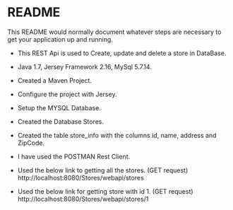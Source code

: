 # README #

This README would normally document whatever steps are necessary to get your application up and running.

* This REST Api is used to Create, update and delete a store in DataBase.
* Java 1.7, Jersey Framework 2.16, MySql 5.7.14.

* Created a Maven Project.
* Configure the project with Jersey.
* Setup the MYSQL Database.
* Created the Database Stores.
* Created the table store_info with the columns id, name, address and ZipCode.
* I have used the POSTMAN Rest Client.
* Used the below link to getting all the stores. (GET request)
  http://localhost:8080/Stores/webapi/stores
* Used the below link for getting store with id 1. (GET request)
  http://localhost:8080/Stores/webapi/stores/1